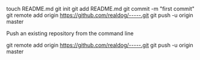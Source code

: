 touch README.md
git init
git add README.md
git commit -m "first commit"
git remote add origin https://github.com/realdog/-----.git
git push -u origin master

Push an existing repository from the command line

git remote add origin https://github.com/realdog/-----.git
git push -u origin master

